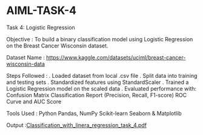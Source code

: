 # AIML-TASK-4
Task 4: Logistic Regression

Objective : To build a binary classification model using Logistic Regression on the Breast Cancer Wisconsin dataset.

Dataset Name : https://www.kaggle.com/datasets/uciml/breast-cancer-wisconsin-data

Steps Followed :
. Loaded dataset from local .csv file 
. Split data into training and testing sets 
. Standardized features using StandardScaler
. Trained a Logistic Regression model on the scaled data
. Evaluated performance with:
Confusion Matrix
Classification Report (Precision, Recall, F1-score)
ROC Curve and AUC Score

Tools Used :
Python
Pandas, NumPy
Scikit-learn
Seaborn & Matplotlib

Output :[Classification_with_linera_regression_task_4.pdf](https://github.com/user-attachments/files/20951667/Classification_with_linera_regression_task_4.pdf)
